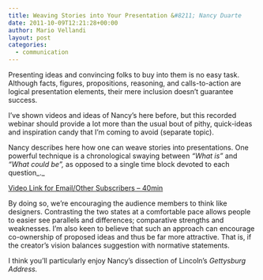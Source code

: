 ```yaml
---
title: Weaving Stories into Your Presentation &#8211; Nancy Duarte
date: 2011-10-09T12:21:28+00:00
author: Mario Vellandi
layout: post
categories:
  - communication
---
```

Presenting ideas and convincing folks to buy into them is no easy task. Although facts, figures, propositions, reasoning, and calls-to-action are logical presentation elements, their mere inclusion doesn&#8217;t guarantee success.

I&#8217;ve shown videos and ideas of Nancy&#8217;s here before, but this recorded webinar should provide a lot more than the usual bout of pithy, quick-ideas and inspiration candy that I&#8217;m coming to avoid (separate topic).

Nancy describes here how one can weave stories into presentations. One powerful technique is a chronological swaying between _&#8220;What is&#8221;_ and _&#8220;What could be&#8221;,_ as opposed to a single time block devoted to each question_._

[Video Link for Email/Other Subscribers &#8211; 40min](http://vimeo.com/15645399)

By doing so, we&#8217;re encouraging the audience members to think like designers. Contrasting the two states at a comfortable pace allows people to easier see parallels and differences; comparative strengths and weaknesses. I&#8217;m also keen to believe that such an approach can encourage co-ownership of proposed ideas and thus be far more attractive. That is, if the creator&#8217;s vision balances suggestion with normative statements.

I think you&#8217;ll particularly enjoy Nancy&#8217;s dissection of Lincoln&#8217;s _Gettysburg Address._
